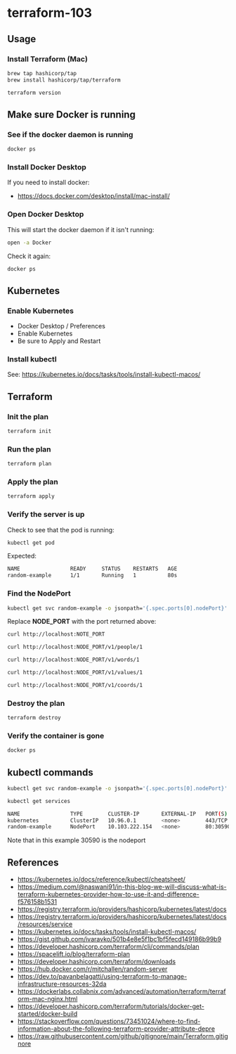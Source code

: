 
# terraform-103

## Usage

### Install Terraform (Mac)

```sh
brew tap hashicorp/tap
brew install hashicorp/tap/terraform

terraform version
```

## Make sure Docker is running

### See if the docker daemon is running

```sh
docker ps
```

### Install Docker Desktop

If you need to install docker:

* https://docs.docker.com/desktop/install/mac-install/

### Open Docker Desktop

This will start the docker daemon if it isn't running:

```sh
open -a Docker
```

Check it again:

```sh
docker ps
```

## Kubernetes

### Enable Kubernetes

* Docker Desktop / Preferences 
* Enable Kubernetes
* Be sure to Apply and Restart

### Install kubectl

See: https://kubernetes.io/docs/tasks/tools/install-kubectl-macos/

## Terraform

### Init the plan

```sh
terraform init
``` 

### Run the plan

```sh
terraform plan
```

### Apply the plan

```sh
terraform apply
```

### Verify the server is up

Check to see that the pod is running:

```sh
kubectl get pod
```

Expected:

```sh
NAME                READY     STATUS    RESTARTS   AGE
random-example      1/1       Running   1          80s
```

### Find the NodePort

```sh
kubectl get svc random-example -o jsonpath='{.spec.ports[0].nodePort}'
```

Replace **NODE_PORT** with the port returned above:

```sh
curl http://localhost:NOTE_PORT            

curl http://localhost:NODE_PORT/v1/people/1

curl http://localhost:NODE_PORT/v1/words/1

curl http://localhost:NODE_PORT/v1/values/1

curl http://localhost:NODE_PORT/v1/coords/1
```

### Destroy the plan

```sh
terraform destroy
```

### Verify the container is gone

```sh
docker ps
```

## kubectl commands

```sh
kubectl get svc random-example -o jsonpath='{.spec.ports[0].nodePort}'
```

```sh
kubectl get services

NAME                TYPE        CLUSTER-IP       EXTERNAL-IP   PORT(S)        AGE
kubernetes          ClusterIP   10.96.0.1        <none>        443/TCP        179m
random-example      NodePort    10.103.222.154   <none>        80:30590/TCP   117s
```

Note that in this example 30590 is the nodeport


## References

* https://kubernetes.io/docs/reference/kubectl/cheatsheet/
* https://medium.com/@naswani91/in-this-blog-we-will-discuss-what-is-terraform-kubernetes-provider-how-to-use-it-and-difference-f576158b1531
* https://registry.terraform.io/providers/hashicorp/kubernetes/latest/docs
* https://registry.terraform.io/providers/hashicorp/kubernetes/latest/docs/resources/service
* https://kubernetes.io/docs/tasks/tools/install-kubectl-macos/
* https://gist.github.com/ivaravko/501b4e8e5f1bc1bf5fecd149186b99b9
* https://developer.hashicorp.com/terraform/cli/commands/plan
* https://spacelift.io/blog/terraform-plan
* https://developer.hashicorp.com/terraform/downloads
* https://hub.docker.com/r/mitchallen/random-server
* https://dev.to/pavanbelagatti/using-terraform-to-manage-infrastructure-resources-32da
* https://dockerlabs.collabnix.com/advanced/automation/terraform/terraform-mac-nginx.html
* https://developer.hashicorp.com/terraform/tutorials/docker-get-started/docker-build
* https://stackoverflow.com/questions/73451024/where-to-find-information-about-the-following-terraform-provider-attribute-depre
* https://raw.githubusercontent.com/github/gitignore/main/Terraform.gitignore
